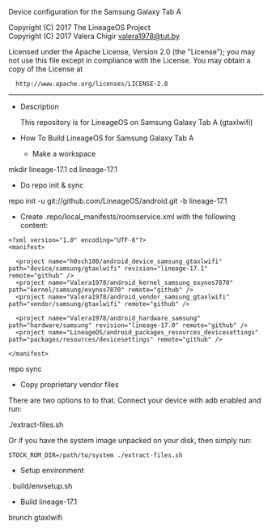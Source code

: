 Device configuration for the Samsung Galaxy Tab A

Copyright (C) 2017 The LineageOS Project\
Copyright (C) 2017 Valera Chigir <valera1978@tut.by>


 Licensed under the Apache License, Version 2.0 (the "License");
 you may not use this file except in compliance with the License.
 You may obtain a copy of the License at

      http://www.apache.org/licenses/LICENSE-2.0

------------------------------------------------------------------

* Description

  This repository is for LineageOS on Samsung Galaxy Tab A (gtaxlwifi)

* How To Build LineageOS for Samsung Galaxy Tab A

  - Make a workspace

mkdir lineage-17.1
cd lineage-17.1

  - Do repo init & sync

repo init -u git://github.com/LineageOS/android.git -b lineage-17.1

  - Create .repo/local_manifests/roomservice.xml with the following content:

```
<?xml version="1.0" encoding="UTF-8"?>
<manifest>

  <project name="h0sch180/android_device_samsung_gtaxlwifi" path="device/samsung/gtaxlwifi" revision="lineage-17.1" remote="github" />
  <project name="Valera1978/android_kernel_samsung_exynos7870" path="kernel/samsung/exynos7870" remote="github" />
  <project name="Valera1978/android_vendor_samsung_gtaxlwifi" path="vendor/samsung/gtaxlwifi" remote="github" />

  <project name="Valera1978/android_hardware_samsung" path="hardware/samsung" revision="lineage-17.0" remote="github" />
  <project name="LineageOS/android_packages_resources_devicesettings" path="packages/resources/devicesettings" remote="github" />

</manifest>
```

repo sync

  - Copy proprietary vendor files

  There are two options to to that. Connect your device with adb enabled and run:

./extract-files.sh

  Or if you have the system image unpacked on your disk, then simply run:

    STOCK_ROM_DIR=/path/to/system ./extract-files.sh

  - Setup environment

. build/envsetup.sh

  - Build lineage-17.1

brunch gtaxlwifi
